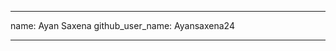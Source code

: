 <!-- Challenge 8 -->
---
name: Ayan Saxena
github_user_name: Ayansaxena24
<!-- Writing this comment Challenge 9 -->
---